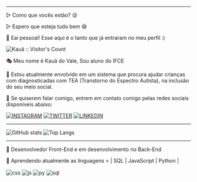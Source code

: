 ______________________________________________________________________________________________________

▷ Como que vocês estão? 😜

▷ Espero que esteja tudo bem 😄

👋 Eai pessoal! Esse aqui é o tanto que já entraram no meu perfil :)

<img src="https://profile-counter.glitch.me/{DevlTz}/count.svg" alt="Kauã :: Visitor's Count" />

🎭 Meu nome é Kauã do Vale, Sou aluno do IFCE

🔭 Estou atualmente envolvido em um sistema que procura ajudar crianças com diagnosticadas com TEA (Transtorno do Espectro Autista), na inclusão do seu meio social.

💬 Se quiserem falar comigo, entrem em contato comigo pelas redes sociais disponiveis abaixo:
                                                                                     
[![INSTAGRAM](https://img.shields.io/badge/Instagram-E4405F?style=for-the-badge&logo=instagram&logoColor=white)](https://www.instagram.com/kkaua.vf/)
[![TWITTER](https://img.shields.io/badge/Twitter-1DA1F2?style=for-the-badge&logo=twitter&logoColor=white)](https://twitter.com/kauazinthebrabo)
[![LINKEDIN](https://img.shields.io/badge/LinkedIn-0077B5?style=for-the-badge&logo=linkedin&logoColor=white)](https://www.instagram.com/kkaua.vf/)
______________________________________________________________________________________________________

![GitHub stats](https://github-readme-stats.vercel.app/api?username=DevlTz&show_icons=true&theme=tokyonight)
![Top Langs](https://github-readme-stats.vercel.app/api/top-langs/?username=DevlTz&langs_count=8&theme=dracula)
______________________________________________________________________________________________________

💼 Desenvolvedor Front-End e em desenvolvimento no Back-End 

📕 Aprendendo atualmente as linguagens > | SQL |  JavaScript | Python |

<div style="display: inline_block> <br/>      
  <img align="center" alt="html" src="https://img.shields.io/badge/HTML-239120?style=for-the-badge&logo=html5&logoColor=white"/>       
  <img align="center" alt="css" src="https://img.shields.io/badge/CSS3-1572B6?style=for-the-badge&logo=css3&logoColor=white"/>   
  <img align="center" alt="js" src="https://img.shields.io/badge/JavaScript-F7DF1E?style=for-the-badge&logo=javascript&logoColor=black"/>   
  <img align="center" alt="py" src="https://img.shields.io/badge/Python-14354C?style=for-the-badge&logo=python&logoColor=white"/>
  <img align="center" alt="sql" src="https://img.shields.io/badge/SQLite-07405E?style=for-the-badge&logo=sqlite&logoColor=white"/>   

</div>
